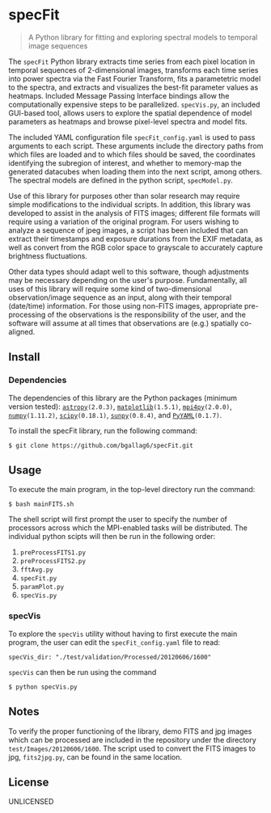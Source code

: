 # specFit

> A Python library for fitting and exploring spectral models to temporal image sequences

The `specFit` Python library extracts time series from each pixel location in temporal sequences of 2-dimensional images, transforms each time series into power spectra via the Fast Fourier Transform, fits a parametetric model to the spectra, and extracts and visualizes the best-fit parameter values as heatmaps.  Included Message Passing Interface bindings allow the computationally expensive steps to be parallelized. `specVis.py`, an included GUI-based tool, allows users to explore the spatial dependence of model parameters as heatmaps and browse pixel-level spectra and model fits.

The included YAML configuration file `specFit_config.yaml` is used to pass arguments to each script.  These arguments include the directory paths from which files are loaded and to which files should be saved, the coordinates identifying the subregion of interest, and whether to memory-map the generated datacubes when loading them into the next script, among others.  The spectral models are defined in the python script, `specModel.py`.  

Use of this library for purposes other than solar research may require simple modifications to the individual scripts.  In addition, this library was developed to assist in the analysis of FITS images; different file formats will require using a variation of the original program.  For users wishing to analyze a sequence of jpeg images, a script has been included that can extract their timestamps and exposure durations from the EXIF metadata, as well as convert from the RGB color space to grayscale to accurately capture brightness fluctuations.  

Other data types should adapt well to this software, though adjustments may be necessary depending on the user's purpose. Fundamentally, all uses of this library will require some kind of two-dimensional observation/image sequence as an input, along with their temporal (date/time) information. For those using non-FITS images, appropriate pre-processing of the observations is the responsibility of the user, and the software will assume at all times that observations are (e.g.) spatially co-aligned. 

## Install

### Dependencies

The dependencies of this library are the Python packages (minimum version tested): [`astropy`](https://github.com/astropy/astropy)`(2.0.3)`, [`matplotlib`](https://github.com/matplotlib/matplotlib)`(1.5.1)`, [`mpi4py`](https://github.com/mpi4py/mpi4py)`(2.0.0)`, [`numpy`](https://github.com/numpy/numpy)`(1.11.2)`, [`scipy`](https://github.com/scipy/scipy)`(0.18.1)`, [`sunpy`](https://github.com/sunpy/sunpy)`(0.8.4)`, and [`PyYAML`](https://github.com/yaml/pyyaml)`(0.1.7)`.

To install the specFit library, run the following command:

    $ git clone https://github.com/bgallag6/specFit.git


## Usage

To execute the main program, in the top-level directory run the command:

    $ bash mainFITS.sh

The shell script will first prompt the user to specify the number of processors across which the MPI-enabled tasks will be distributed.  The individual python scipts will then be run in the following order:

1. `preProcessFITS1.py`
2. `preProcessFITS2.py`
3. `fftAvg.py`
4. `specFit.py`
5. `paramPlot.py`
6. `specVis.py`

### specVis

To explore the `specVis` utility without having to first execute the main program, the user can edit the `specFit_config.yaml` file to read:
```
specVis_dir: "./test/validation/Processed/20120606/1600"
```
`specVis` can then be run using the command

    $ python specVis.py
    
## Notes

To verify the proper functioning of the library, demo FITS and jpg images which can be processed are included in the repository under the directory `test/Images/20120606/1600`.  The script used to convert the FITS images to jpg, `fits2jpg.py`, can be found in the same location.

## License
UNLICENSED
